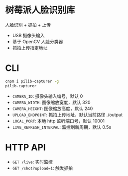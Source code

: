 # 树莓派人脸识别库

人脸识别 + 抓拍 + 上传

- USB 摄像头输入
- 基于 OpenCV 人脸分类器
- 抓拍上传指定地址

# CLI

```bash
cnpm i pilib-capturer -g
pilib-capturer
```

- `CAMERA_ID`: 摄像头输入编号，默认 0
- `CAMERA_WIDTH`: 图像缩放宽度，默认 320
- `CAMERA_HEIGHT`: 图像缩放高度，默认 240
- `UPLOAD_ENDPOINT`: 抓拍上传地址，默认当前路径 ./output
- `LOCAL_PORT`: 本地 http 监听端口号，默认 10001
- `LIVE_REFRESH_INTERVAL`: 监控刷新周期，默认 0.5s

# HTTP API

- `GET /live`: 实时监控
- `GET /shot?upload=1`: 触发抓拍